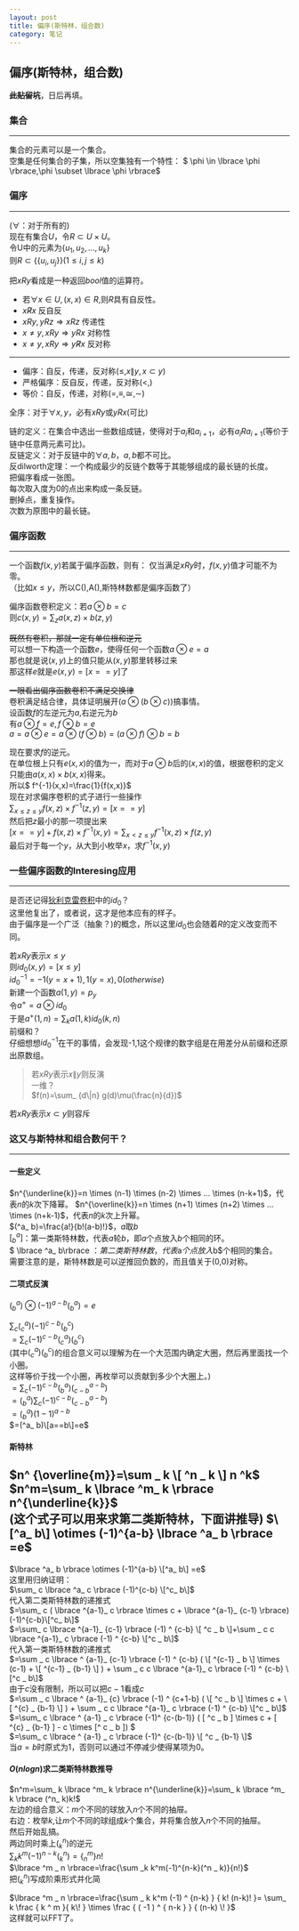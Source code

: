 ```yaml
---
layout: post
title: 偏序(斯特林，组合数)
category: 笔记
---
```


## 偏序(斯特林，组合数)

~~**此贴留坑**~~，日后再填。

### 集合

---
>
集合的元素可以是一个集合。  
空集是任何集合的子集，所以空集独有一个特性：
$ \phi \in \lbrace \phi \rbrace,\phi \subset \lbrace \phi \rbrace$  

### 偏序

---
($\forall$：对于所有的)  
现在有集合$U$，令$R \subset U \times U$。  
令U中的元素为$\lbrace u_ 1,u_ 2,...,u_ k\rbrace$  
则$R \subset \lbrace \lbrace u_ i,u_ j \rbrace \rbrace(1 \leq i,j \leq k)$  

把$xRy$看成是一种返回$bool$值的运算符。  

* 若$\forall x \in U ,(x,x) \in R,$则$R$具有自反性。
* $x \not R x$ 反自反
* $xRy, yRz \Rightarrow xRz$ 传递性
* $x \neq y , xRy \Rightarrow yRx$ 对称性
* $x \neq y , xRy \Rightarrow y \not R x$ 反对称

---  

* 偏序：自反，传递，反对称($\leq,x \|y,x \subset y$)  
* 严格偏序：反自反，传递，反对称($<,$)  
* 等价：自反，传递，对称($=,\equiv,\cong,\sim$)  

全序：对于$\forall x,y$，必有$xRy$或$yRx$(可比)  

链的定义：在集合中选出一些数组成链，使得对于$a_ i$和$a_ {i+1}$，必有$a_ iRa_ {i+1}$(等价于链中任意两元素可比)。  
反链定义：对于反链中的$\forall a,b$，$a,b$都不可比。   
反dilworth定理：一个构成最少的反链个数等于其能够组成的最长链的长度。  
把偏序看成一张图。  
每次取入度为0的点出来构成一条反链。  
删掉点，重复操作。  
次数为原图中的最长链。  
 
### 偏序函数

---
一个函数$f(x,y)$若属于偏序函数，则有：
仅当满足$xRy$时，$f(x,y)$值才可能不为零。  
（比如$x \leq y$，所以C(),A(),斯特林数都是偏序函数了）

偏序函数卷积定义：若$a \otimes b = c$  
则$c(x,y) = \sum_ z a(x,z) \times b(z,y)$  

~~既然有卷积，那就一定有单位根和逆元~~  
可以想一下构造一个函数$e$，使得任何一个函数$a \otimes e = a$  
那也就是说$(x,y)$上的值只能从$(x,y)$那里转移过来  
那这样$e$就是$e(x,y)=[x==y]$了  

~~一眼看出偏序函数卷积不满足交换律~~  
卷积满足结合律，具体证明展开($a \otimes (b \otimes c)$)搞事情。  
设函数$f$的左逆元为$a$,右逆元为$b$  
有$a \otimes f  = e,f \otimes b = e$  
$a = a \otimes e = a \otimes (f \otimes b) = (a \otimes f) \otimes b=b$

现在要求$f$的逆元。  
在单位根上只有$e(x,x)$的值为一，而对于$a \otimes b$后的$(x,x)$的值，根据卷积的定义只能由$a(x,x) \times b(x,x)$得来。  
所以$ f^{-1}(x,x)=\frac{1}{f(x,x)}$  
现在对求偏序卷积的式子进行一些操作  
$\sum_{x \leq z \leq y} f(x,z) \times f^{-1}(z,y) =[x==y]$  
然后把$z$最小的那一项提出来  
$[x==y]+f(x,z) \times f^{-1}(x,y) = \sum_ {x < z \leq y} f^{-1}(x,z) \times f(z,y)$  
最后对于每一个$y$，从大到小枚举$x$，求$f^{-1}(x,y)$  

### 一些偏序函数的Interesing应用

---
是否还记得[狄利克雷卷积](/笔记/2018/07/30/Dirichlet&djs.html)中的$id_ 0$？  
这里他复出了，或者说，这才是他本应有的样子。  
由于偏序是一个广泛（抽象？)的概念，所以这里$id_ 0$也会随着$R$的定义改变而不同。
>
若$xRy$表示$x \leq y$  
则$id_ 0(x,y)=[x \leq y]$  
$id_ 0^{-1}=-1(y=x+1),1(y=x),0(otherwise)$  
新建一个函数$a(1,y)=p_ y$  
令$a^+=a \otimes id_ 0$  
于是$a ^ + (1,n)=\sum_ k a(1,k) id_ 0(k,n)$  
前缀和？  
仔细想想$id_ 0^{-1}$在干的事情，会发现-1,1这个规律的数字组是在用差分从前缀和还原出原数组。

>若$xRy$表示$x\|y$则反演  
一维？  
$f(n)=\sum_ {d\|n} g(d)\mu(\frac{n}{d})$  

>
若$xRy$表示$x \subset y$则容斥  

### 这又与斯特林和组合数何干？

---
#### 一些定义  
$n^{\underline{k}}=n \times (n-1) \times (n-2) \times ... \times (n-k+1)$，代表$n$的$k$次下降幂。
$n^{\overline{k}}=n \times (n+1) \times (n+2) \times ... \times (n+k-1)$，代表$n$的$k$次上升幂。  
$(^a_ b)=\frac{a!}{b!(a-b)!}$，$a$取$b$  
$[ ^a_ b]$：第一类斯特林数，代表$a$轮$b$，即$a$个点放入$b$个相同的环。  
$ \lbrace ^a_ b\rbrace $： 第二类斯特林数，代表$a$个点放入$b$个相同的集合。  
需要注意的是，斯特林数是可以逆推回负数的，而且值关于(0,0)对称。  

#### 二项式反演
$(^a_ b) \otimes (-1)^{a-b} (^a_b )=e$  

$\sum_ c (^a_c)(-1)^{c-b}(^c_ b)$  
$=\sum_ c(-1)^{c-b}(^a_ c)(^c_ b)$  
(其中$(^a_ c)(^c_ b)$的组合意义可以理解为在一个大范围内确定大圈，然后再里面找一个小圈。  
这样等价于找一个小圈，再枚举可以贡献到多少个大圈上。)  
$=\sum_ c(-1)^{c-b}(^a_ b)(^{a-b}_ {c-b})$  
$=(^a_ b)\sum_ c(-1)^{c-b}(^{a-b}_ {c-b})$  
$=(^a_ b)(1-1)^{a-b}$  
$=(^a_ b)\[a==b\]=e$
#### 斯特林  
$n^ {\overline{m}}=\sum _ k \[ ^n _ k \] n ^k$  
$n^m=\sum_ k \lbrace ^m_ k \rbrace n^{\underline{k}}$  
(这个式子可以用来求第二类斯特林，下面讲推导)
$\[^a_ b\] \otimes (-1)^{a-b} \lbrace ^a_ b \rbrace =e$  
--  
$\lbrace ^a_ b \rbrace \otimes (-1)^{a-b} \[^a_ b\] =e$  
这里用归纳证明：  
$\sum_ c \lbrace ^a_ c \rbrace (-1)^{c-b} \[^c_ b\]$  
代入第二类斯特林数的递推式  
$=\sum_ c ( \lbrace ^{a-1}_ c \rbrace \times c + \lbrace ^{a-1}_ {c-1} \rbrace)(-1)^{c-b}\[^c_ b\]$  
$=\sum_ c \lbrace ^{a-1}_ {c-1} \rbrace (-1) ^ {c-b} \[ ^c _ b \]+\sum _ c c \lbrace ^{a-1}_ c \rbrace (-1) ^ {c-b} \[^c _ b\]$  
代入第一类斯特林数的递推式  
$=\sum _ c \lbrace ^ {a-1}_ {c-1} \rbrace (-1) ^ {c-b} ( \[ ^{c-1} _ b \] \times (c-1) + \[ ^{c-1} _ {b-1} \] ) + \sum _ c c \lbrace ^{a-1}_ c \rbrace (-1) ^ {c-b} \[^c _ b\]$  
由于$c$没有限制，所以可以把$c-1$看成$c$  
$=\sum _ c \lbrace ^ {a-1}_ {c} \rbrace (-1) ^ {c+1-b} ( \[ ^c _ b \] \times c + \[ ^{c} _ {b-1} \] ) + \sum _ c c \lbrace ^{a-1}_ c \rbrace (-1) ^ {c-b} \[^c _ b\]$  
$=\sum_ c \lbrace ^ {a-1} _ c \rbrace (-1)^ {c-(b-1)}  ( \[ ^c _ b \] \times c + \[ ^{c} _ {b-1} \] - c \times \[^ c _ b \]) $  
$=\sum_ c \lbrace ^ {a-1} _ c \rbrace (-1)^ {c-(b-1)} \[ ^c _ {b-1} \]$  
当$a=b$时原式为1，否则可以通过不停减少使得某项为0。

#### $O(nlogn)$求二类斯特林数推导  
$n^m=\sum_ k \lbrace ^m_ k \rbrace n^{\underline{k}}=\sum_ k \lbrace ^m_ k \rbrace (^n_ k)k!$  
左边的组合意义：$m$个不同的球放入$n$个不同的抽屉。  
右边：枚举$k$,让$m$个不同的球组成$k$个集合，并将集合放入$n$个不同的抽屉。  
然后开始乱搞。  
两边同时乘上$(^n_ k)$的逆元  
$\sum _k k^m(-1)^{n-k}(^n _ k)=\lbrace ^m _ n \rbrace n!$  
$\lbrace ^m _ n \rbrace=\frac{\sum _k k^m(-1)^{n-k}(^n _ k)}{n!}$  
把$(^n _ k)$写成阶乘形式并化简  

$\lbrace ^m _ n \rbrace=\frac{\sum _ k k^m (-1) ^ {n-k} } { k! (n-k)! }= \sum_ k \frac { k ^ m }{ k\! } \times  \frac { ( -1 ) ^ { n-k } } { (n-k) \! }$  
这样就可以FFT了。